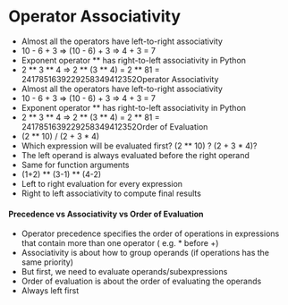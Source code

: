 # Operator Associativity
- Almost all the operators have left-to-right associativity
- 10 - 6 + 3 ⇒ (10 - 6) + 3 ⇒ 4 + 3 = 7
- Exponent operator ** has right-to-left associativity in Python
- 2 ** 3 ** 4 ⇒ 2 ** (3 ** 4) = 2 ** 81 = 2417851639229258349412352Operator Associativity
- Almost all the operators have left-to-right associativity
- 10 - 6 + 3 ⇒ (10 - 6) + 3 ⇒ 4 + 3 = 7
- Exponent operator ** has right-to-left associativity in Python
- 2 ** 3 ** 4 ⇒ 2 ** (3 ** 4) = 2 ** 81 = 2417851639229258349412352Order of Evaluation
- (2 ** 10) / (2 + 3 * 4) 
- Which expression will be evaluated first? (2 ** 10) ? (2 + 3 * 4)?
- The left operand is always evaluated before the right operand
- Same for function arguments
- (1+2) ** (3-1) ** (4-2)
- Left to right evaluation for every expression
- Right to left associativity to compute final results
#### Precedence vs Associativity vs Order of Evaluation
- Operator precedence specifies the order of operations in expressions that contain more than one operator
 ( e.g. * before +)
- Associativity is about how to group operands (if operations has the same priority)
- But first, we need to evaluate operands/subexpressions
- Order of evaluation is about the order of evaluating the operands
- Always left first
